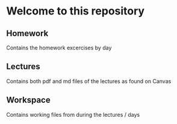 # Welcome to this repository

## Homework
Contains the homework excercises by day

## Lectures
Contains both pdf and md files of the lectures as found on Canvas

## Workspace
Contains working files from during the lectures / days
